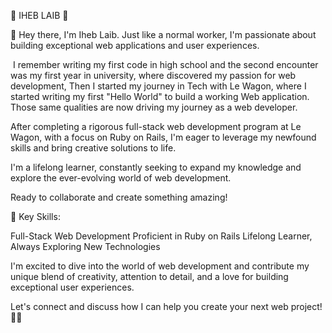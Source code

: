 👾 IHEB LAIB 🤖

🫡 Hey there, I'm Iheb Laib. Just like a normal worker, I'm passionate about building exceptional web applications and user experiences.

‍ I remember writing my first code in high school and the second encounter was my first year in university, where discovered  my passion for web development, Then I started my journey in Tech with Le Wagon, where I started writing my first "Hello World" to build a working Web application.  Those same qualities are now driving my journey as a web developer.

After completing a rigorous full-stack web development program at Le Wagon, with a focus on Ruby on Rails, I'm eager to leverage my newfound skills and bring creative solutions to life.

I'm a lifelong learner, constantly seeking to expand my knowledge and explore the ever-evolving world of web development.

Ready to collaborate and create something amazing!

🤖 Key Skills:

Full-Stack Web Development
Proficient in Ruby on Rails
Lifelong Learner, Always Exploring New Technologies

I'm excited to dive into the world of web development and contribute my unique blend of creativity, attention to detail, and a love for building exceptional user experiences.

Let's connect and discuss how I can help you create your next web project! 🦾🦾

